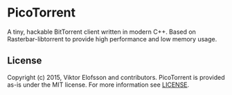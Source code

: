 # PicoTorrent

A tiny, hackable BitTorrent client written in modern C++. Based on
Rasterbar-libtorrent to provide high performance and low memory usage.


## License

Copyright (c) 2015, Viktor Elofsson and contributors. PicoTorrent is provided
as-is under the MIT license. For more information see [LICENSE](LICENSE).
